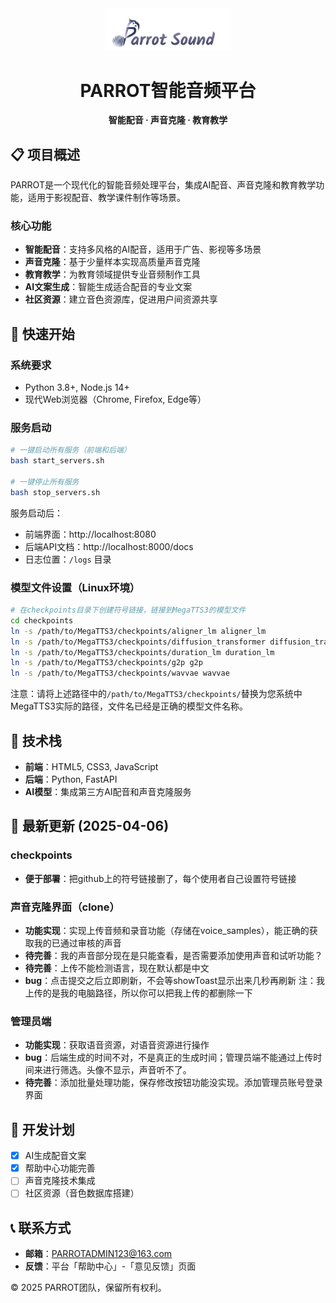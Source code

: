 <div align="center">
  <img src="web/assets/images/logo.png" alt="PARROT Sound" width="200">
  <h1>PARROT智能音频平台</h1>
  <p><strong>智能配音 · 声音克隆 · 教育教学</strong></p>
</div>

## 📋 项目概述

PARROT是一个现代化的智能音频处理平台，集成AI配音、声音克隆和教育教学功能，适用于影视配音、教学课件制作等场景。

### 核心功能
- **智能配音**：支持多风格的AI配音，适用于广告、影视等多场景
- **声音克隆**：基于少量样本实现高质量声音克隆
- **教育教学**：为教育领域提供专业音频制作工具
- **AI文案生成**：智能生成适合配音的专业文案
- **社区资源**：建立音色资源库，促进用户间资源共享

## 🚀 快速开始

### 系统要求
- Python 3.8+, Node.js 14+
- 现代Web浏览器（Chrome, Firefox, Edge等）

### 服务启动
```bash
# 一键启动所有服务（前端和后端）
bash start_servers.sh

# 一键停止所有服务
bash stop_servers.sh
```

服务启动后：
- 前端界面：http://localhost:8080
- 后端API文档：http://localhost:8000/docs
- 日志位置：`/logs` 目录

### 模型文件设置（Linux环境）
```bash
# 在checkpoints目录下创建符号链接，链接到MegaTTS3的模型文件
cd checkpoints
ln -s /path/to/MegaTTS3/checkpoints/aligner_lm aligner_lm
ln -s /path/to/MegaTTS3/checkpoints/diffusion_transformer diffusion_transformer
ln -s /path/to/MegaTTS3/checkpoints/duration_lm duration_lm
ln -s /path/to/MegaTTS3/checkpoints/g2p g2p
ln -s /path/to/MegaTTS3/checkpoints/wavvae wavvae
```

注意：请将上述路径中的`/path/to/MegaTTS3/checkpoints/`替换为您系统中MegaTTS3实际的路径，文件名已经是正确的模型文件名称。

## 🔧 技术栈
- **前端**：HTML5, CSS3, JavaScript
- **后端**：Python, FastAPI
- **AI模型**：集成第三方AI配音和声音克隆服务

## 🔄 最新更新 (2025-04-06)

### checkpoints
- **便于部署**：把github上的符号链接删了，每个使用者自己设置符号链接

### 声音克隆界面（clone）
- **功能实现**：实现上传音频和录音功能（存储在voice_samples），能正确的获取我的已通过审核的声音
- **待完善**：我的声音部分现在是只能查看，是否需要添加使用声音和试听功能？
- **待完善**：上传不能检测语言，现在默认都是中文
- **bug**：点击提交之后立即刷新，不会等showToast显示出来几秒再刷新
注：我上传的是我的电脑路径，所以你可以把我上传的都删除一下

### 管理员端
- **功能实现**：获取语音资源，对语音资源进行操作
- **bug**：后端生成的时间不对，不是真正的生成时间；管理员端不能通过上传时间来进行筛选。头像不显示，声音听不了。
- **待完善**：添加批量处理功能，保存修改按钮功能没实现。添加管理员账号登录界面

## 📅 开发计划
- [x] AI生成配音文案
- [x] 帮助中心功能完善
- [ ] 声音克隆技术集成
- [ ] 社区资源（音色数据库搭建）

## 📞 联系方式
- **邮箱**：PARROTADMIN123@163.com
- **反馈**：平台「帮助中心」-「意见反馈」页面

© 2025 PARROT团队，保留所有权利。
